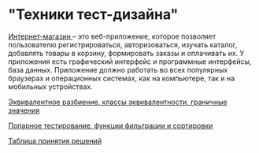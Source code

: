 # "Техники тест-дизайна"
<a href="https://qa.demoshopping.ru/"> Интернет-магазин </a>  – это веб-приложение, которое позволяет пользователю регистрироваться, авторизоваться, изучать каталог, добавлять товары в корзину, формировать заказы и оплачивать их.
У приложения есть графический интерфейс и программные интерфейсы, база данных. Приложение должно работать во всех популярных браузерах и операционных системах, как на компьютере, так и на мобильных устройствах.

<a href= "https://docs.google.com/spreadsheets/d/1deUAYmOnjaY0qlwlWbseSPa6lgO0fQEuJb-EoXutyyo/edit?usp=sharing"> Эквивалентное разбиение, классы эквивалентности, граничные значения </a> 

<a href= "https://docs.google.com/spreadsheets/d/12aCze1hRGrfZmL4-a-iOVN5BDLRnFFygBYaSqmYVCgs/edit?usp=sharing"> Попарное тестирование, функции фильтрации и сортировки </a>

<a href= "https://docs.google.com/spreadsheets/d/1v3JdYGD6yRvQwViO1bGk6mRCdeSwIsRxlh4tmf6NF7E/edit?usp=sharing"> Таблица принятия решений </a> 
